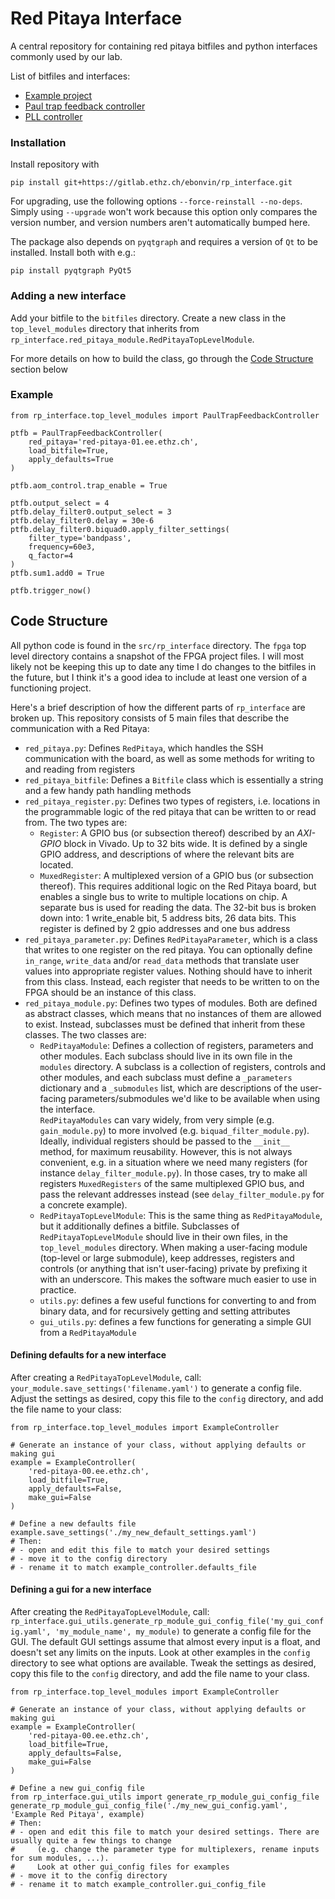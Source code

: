 # Red Pitaya Interface 

A central repository for containing red pitaya bitfiles and python interfaces commonly used by our lab.

List of bitfiles and interfaces:
- [Example project](docs/example_project.md)
- [Paul trap feedback controller](docs/paul_trap_feedback_controller.md)
- [PLL controller](docs/pll_controller.md)

### Installation
Install repository with
```shell
pip install git+https://gitlab.ethz.ch/ebonvin/rp_interface.git
```

For upgrading, use the following options `--force-reinstall --no-deps`. Simply using `--upgrade` won't work because this option only compares the version number, and version numbers aren't automatically bumped here.

The package also depends on `pyqtgraph` and requires a version of `Qt` to be installed. Install both with e.g.:
```shell
pip install pyqtgraph PyQt5
```

### Adding a new interface
Add your bitfile to the `bitfiles` directory. Create a new class in the `top_level_modules` directory that inherits from `rp_interface.red_pitaya_module.RedPitayaTopLevelModule`.

For more details on how to build the class, go through the [Code Structure](#code-structure) section below

### Example

```python3
from rp_interface.top_level_modules import PaulTrapFeedbackController

ptfb = PaulTrapFeedbackController(
    red_pitaya='red-pitaya-01.ee.ethz.ch',
    load_bitfile=True,
    apply_defaults=True
)

ptfb.aom_control.trap_enable = True

ptfb.output_select = 4
ptfb.delay_filter0.output_select = 3
ptfb.delay_filter0.delay = 30e-6
ptfb.delay_filter0.biquad0.apply_filter_settings(
    filter_type='bandpass',
    frequency=60e3,
    q_factor=4
)
ptfb.sum1.add0 = True

ptfb.trigger_now()
```

## Code Structure

All python code is found in the `src/rp_interface` directory. The `fpga` top level directory contains a snapshot of the FPGA project files. I will most likely not be keeping this up to date any time I do changes to the bitfiles in the future, but I think it's a good idea to include at least one version of a functioning project. 

Here's a brief description of how the different parts of `rp_interface` are broken up. This repository consists of 5 main files that describe the communication with a Red Pitaya:

- `red_pitaya.py`: Defines `RedPitaya`, which handles the SSH communication with the board, as well as some methods for writing to and reading from registers
- `red_pitaya_bitfile`: Defines a `Bitfile` class which is essentially a string and a few handy path handling methods
- `red_pitaya_register.py`: Defines two types of registers, i.e. locations in the programmable logic of the red pitaya that can be written to or read from. The two types are:
  - `Register`: A GPIO bus (or subsection thereof) described by an _AXI-GPIO_ block in Vivado. Up to 32 bits wide. It is defined by a single GPIO address, and descriptions of where the relevant bits are located.
  - `MuxedRegister`: A multiplexed version of a GPIO bus (or subsection thereof). This requires additional logic on the Red Pitaya board, but enables a single bus to write to multiple locations on chip. A separate bus is used for reading the data. The 32-bit bus is broken down into: 1 write_enable bit, 5 address bits, 26 data bits. This register is defined by 2 gpio addresses and one bus address
- `red_pitaya_parameter.py`: Defines `RedPitayaParameter`, which is a class that writes to one register on the red pitaya. You can optionally define `in_range`, `write_data` and/or `read_data` methods that translate user values into appropriate register values. Nothing should have to inherit from this class. Instead, each register that needs to be written to on the FPGA should be an instance of this class.
- `red_pitaya_module.py`: Defines two types of modules. Both are defined as abstract classes, which means that no instances of them are allowed to exist. Instead, subclasses must be defined that inherit from these classes. The two classes are:
  - `RedPitayaModule`: Defines a collection of registers, parameters and other modules. Each subclass should live in its own file in the `modules` directory. A subclass is a collection of registers, controls and other modules, and each subclass must define a `_parameters` dictionary and a `_submodules` list, which are descriptions of the user-facing parameters/submodules we'd like to be available when using the interface.  
  `RedPitayaModules` can vary widely, from very simple (e.g. `gain_module.py`) to more involved (e.g. `biquad_filter_module.py`). Ideally, individual registers should be passed to the `__init__` method, for maximum reusability. However, this is not always convenient, e.g. in a situation where we need many registers (for instance `delay_filter_module.py`). In those cases, try to make all registers `MuxedRegisters` of the same multiplexed GPIO bus, and pass the relevant addresses instead (see `delay_filter_module.py` for a concrete example).
  - `RedPitayaTopLevelModule`: This is the same thing as `RedPitayaModule`, but it additionally defines a bitfile. Subclasses of `RedPitayaTopLevelModule` should live in their own files, in the `top_level_modules` directory. When making a user-facing module (top-level or large submodule), keep addresses, registers and controls (or anything that isn't user-facing) private by prefixing it with an underscore. This makes the software much easier to use in practice.
  - `utils.py`: defines a few useful functions for converting to and from binary data, and for recursively getting and setting attributes
  - `gui_utils.py`: defines a few functions for generating a simple GUI from a `RedPitayaModule`


#### Defining defaults for a new interface
After creating a `RedPitayaTopLevelModule`, call: `your_module.save_settings('filename.yaml')` to generate a config file. Adjust the settings as desired, copy this file to the `config` directory, and add the file name to your class:

```python3
from rp_interface.top_level_modules import ExampleController

# Generate an instance of your class, without applying defaults or making gui
example = ExampleController(
    'red-pitaya-00.ee.ethz.ch',
    load_bitfile=True,
    apply_defaults=False,
    make_gui=False
)

# Define a new defaults file
example.save_settings('./my_new_default_settings.yaml')
# Then:
# - open and edit this file to match your desired settings
# - move it to the config directory
# - rename it to match example_controller.defaults_file
```

#### Defining a gui for a new interface
After creating the `RedPitayaTopLevelModule`, call: `rp_interface.gui_utils.generate_rp_module_gui_config_file('my_gui_config.yaml', 'my_module_name', my_module)` to generate a config file for the GUI. The default GUI settings assume that almost every input is a float, and doesn't set any limits on the inputs. Look at other examples in the `config` directory to see what options are available. Tweak the settings as desired, copy this file to the `config` directory, and add the file name to your class.

```python3
from rp_interface.top_level_modules import ExampleController

# Generate an instance of your class, without applying defaults or making gui
example = ExampleController(
    'red-pitaya-00.ee.ethz.ch',
    load_bitfile=True,
    apply_defaults=False,
    make_gui=False
)

# Define a new gui_config file
from rp_interface.gui_utils import generate_rp_module_gui_config_file
generate_rp_module_gui_config_file('./my_new_gui_config.yaml', 'Example Red Pitaya', example)
# Then:
# - open and edit this file to match your desired settings. There are usually quite a few things to change
#     (e.g. change the parameter type for multiplexers, rename inputs for sum modules, ...).
#     Look at other gui_config files for examples 
# - move it to the config directory
# - rename it to match example_controller.gui_config_file
```